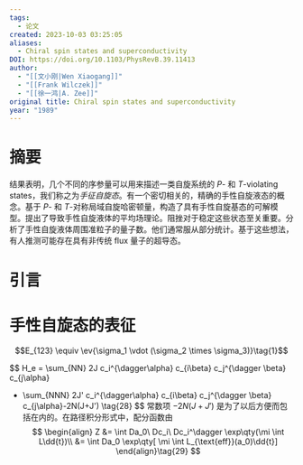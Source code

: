 ```yaml
---
tags:
  - 论文
created: 2023-10-03 03:25:05
aliases:
  - Chiral spin states and superconductivity
DOI: https://doi.org/10.1103/PhysRevB.39.11413
author:
  - "[[文小刚|Wen Xiaogang]]"
  - "[[Frank Wilczek]]"
  - "[[徐一鸿|A. Zee]]"
original title: Chiral spin states and superconductivity
year: "1989"
---
```

# 摘要

结果表明，几个不同的序参量可以用来描述一类自旋系统的 $P$- 和 $T$-violating states，我们称之为*手征自旋态*。有一个密切相关的，精确的手性自旋液态的概念。基于 $P$- 和 $T$-对称局域自旋哈密顿量，构造了具有手性自旋基态的可解模型。提出了导致手性自旋液体的平均场理论。阻挫对于稳定这些状态至关重要。分析了手性自旋液体周围准粒子的量子数。他们通常服从部分统计。基于这些想法，有人推测可能存在具有非传统 flux 量子的超导态。



# 引言

# 手性自旋态的表征

$$E_{123} \equiv \ev{\sigma_1 \vdot (\sigma_2 \times \sigma_3)}\tag{1}$$

$$
H_e = \sum_{NN} 2J c_i^{\dagger\alpha} c_{i\beta} c_j^{\dagger \beta} c_{j\alpha}
+ \sum_{NNN} 2J' c_i^{\dagger\alpha} c_{i\beta} c_j^{\dagger \beta} c_{j\alpha}-2N(J+J') \tag{28}
$$
常数项 $-2N (J+ J')$ 是为了以后方便而包括在内的。在路径积分形式中，配分函数由
$$
\begin{align}
Z &= \int Da_0\ Dc_i\ Dc_i^\dagger \exp\qty(\mi \int L\dd{t})\\
&= \int Da_0 \exp\qty[ \mi \int L_{\text{eff}}(a_0)\dd{t}]
\end{align}\tag{29}
$$
